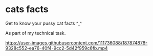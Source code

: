 # cats facts

Get to know your pussy cat facts ^_^

As part of my technical task.



https://user-images.githubusercontent.com/111736088/187874878-9328c552-ea76-40f4-9cc2-5d42f959c6fb.mp4

